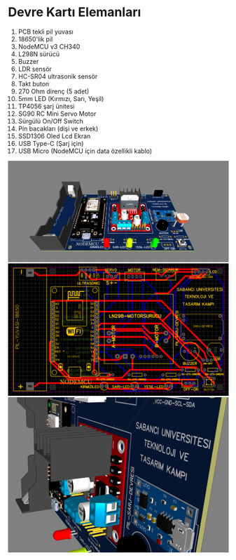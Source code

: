 # Devre Kartı Elemanları

1. PCB tekli pil yuvası
2. 18650'lik pil
3. NodeMCU v3 CH340
4. L298N sürücü
5. Buzzer
6. LDR sensör
7. HC-SR04 ultrasonik sensör
8. Takt buton
9. 270 Ohm direnç (5 adet)
10. 5mm LED (Kırmızı, Sarı, Yeşil)
11. TP4056 şarj ünitesi
12. SG90 RC Mini Servo Motor
13. Sürgülü On/Off Switch
14. Pin bacakları (dişi ve erkek)
15. SSD1306 Oled Lcd Ekran
16. USB Type-C (Şarj için)
17. USB Micro (NodeMCU için data özellikli kablo)

![PCB](https://github.com/SU-Collaboration-Space/TTK/blob/main/2024/00.devreKarti/image001.png)
![PCB](https://github.com/SU-Collaboration-Space/TTK/blob/main/2024/00.devreKarti/image002.png)
![PCB](https://github.com/SU-Collaboration-Space/TTK/blob/main/2024/00.devreKarti/image003.png)
